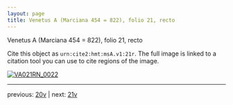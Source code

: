 ```yaml
---
layout: page
title: Venetus A (Marciana 454 = 822), folio 21, recto
---
```


Venetus A (Marciana 454 = 822), folio 21, recto

Cite this object as `urn:cite2:hmt:msA.v1:21r`.  The full image is linked to a citation tool you can use to cite regions of the image.

[![VA021RN_0022](http://www.homermultitext.org/iipsrv?IIIF=/project/homer/pyramidal/deepzoom/hmt/vaimg/2017a/VA021RN_0022.tif/full/800,/0/default.jpg)](http://www.homermultitext.org/ict2/?urn=urn:cite2:hmt:vaimg.2017a:VA021RN_0022) 

---

previous:  [20v](../20v/) | next: [21v](../21v/)